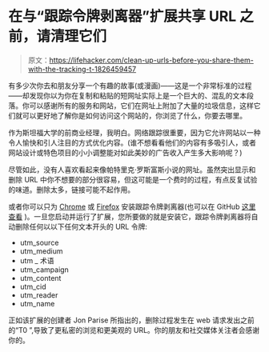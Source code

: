 # 在与“跟踪令牌剥离器”扩展共享 URL 之前，请清理它们

> 原文：<https://lifehacker.com/clean-up-urls-before-you-share-them-with-the-tracking-t-1826459457>

有多少次你去和朋友分享一个有趣的故事(或漫画)——这是一个非常标准的过程——却发现你以为你在复制和粘贴的短网址实际上是一个巨大的、混乱的文本段落。你可以感谢所有的服务和网站，它们在网址上附加了大量的垃圾信息，这样它们就可以更好地了解你是如何访问这个网站的，你浏览了什么，你要去哪里。



作为斯坦福大学的前商业经理，我明白。网络跟踪很重要，因为它允许网站以一种令人愉快和引人注目的方式优化内容。(谁不想看看他们的内容有多吸引人，或者网站设计或特色项目的小小调整能对如此美妙的广告收入产生多大影响呢？)

尽管如此，没有人喜欢看起来像帕特里克·罗斯富斯小说的网址。虽然突出显示和删除 URL 中你不想要的部分很容易，但这可能是一个费时的过程，有点反复试验的味道。删除太多，链接可能不起作用。

或者你可以只为 [Chrome](https://chrome.google.com/webstore/detail/tracking-token-stripper/kcpnkledgcbobhkgimpbmejgockkplob?hl=en) 或 [Firefox](https://addons.mozilla.org/en-US/firefox/addon/utm-tracking-token-stripper/) 安装跟踪令牌剥离器(也可以在 GitHub [这里查看](https://github.com/jparise/chrome-utm-stripper) )。一旦您启动并运行了扩展，您所要做的就是安装它，跟踪令牌剥离器将自动删除任何以以下任何文本开头的 URL 令牌:

*   utm_source
*   utm_medium
*   utm _ 术语
*   utm_campaign
*   utm_content
*   utm_cid
*   utm_reader
*   utm_name

正如该扩展的创建者 Jon Parise 所指出的，删除过程发生在 web 请求发出之前的“T0 ”,导致了更私密的浏览和更美观的 URL。你的朋友和社交媒体关注者会感谢你的。